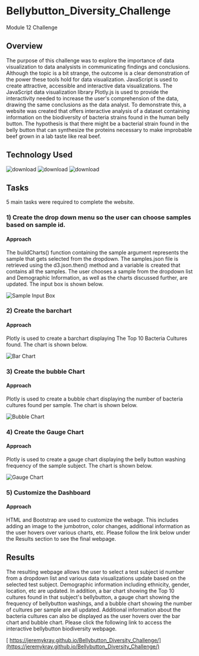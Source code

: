 # Bellybutton_Diversity_Challenge
Module 12 Challenge
## Overview
The purpose of this challenge was to explore the importance of data visualization to data analysists in communicating findings and conclusions. Although the topic is a bit strange, the outcome is a clear demonstration of the power these tools hold for data visualization. JavaScript is used to create attractive, accessible and interactive data visualizations. The JavaScript data visualization library Plotly.js is used to provide the interactivity needed to increase the user's comprehension of the data, drawing the same conclusions as the data analyst. To demonstrate this, a website was created that offers interactive analysis of a dataset containing information on the biodiversity of bacteria strains found in the human belly button. The hypothesis is that there might be a bacterial strain found in the belly button that can synthesize the proteins necessary to make improbable beef grown in a lab taste like real beef.  

## Technology Used

![download](https://user-images.githubusercontent.com/98500639/185666138-c4f0147e-ff29-45dd-aa57-bab9680d6f87.jpg)
![download](https://user-images.githubusercontent.com/98500639/185666192-e8458a1f-6a7f-4136-bb25-793d9735f432.jpg)
![download](https://user-images.githubusercontent.com/98500639/185666212-cb455389-a605-4a3f-b05b-44e676aa3489.png)

## Tasks

5 main tasks were required to complete the website.

### 1) Create the drop down menu so the user can choose samples based on sample id. 
#### Approach
The buildCharts() function containing the sample argument represents the sample that gets selected from the dropdown. The samples.json file is retrieved using the  d3.json.then() method and a variable is created that contains all the samples. The user chooses a sample from the dropdown list and Demographic Information, as well as the charts discussed further, are updated. The input box is shown below.

  ![Sample Input Box](https://github.com/JeremyKRay/Bellybutton_Diversity_Challenge/blob/59b581214c9d9c87b7bb76547b94d0be445220db/Sample%20Input%20Box.png)
  
### 2) Create the barchart
#### Approach
Plotly is used to create a barchart displaying The Top 10 Bacteria Cultures found. The chart is shown below.

![Bar Chart](https://github.com/JeremyKRay/Bellybutton_Diversity_Challenge/blob/59b581214c9d9c87b7bb76547b94d0be445220db/Bar%20Chart.png)
  
### 3) Create the bubble Chart
#### Approach
Plotly is used to create a bubble chart displaying the number of bacteria cultures found per sample. The chart is shown below.

![Bubble Chart](https://github.com/JeremyKRay/Bellybutton_Diversity_Challenge/blob/59b581214c9d9c87b7bb76547b94d0be445220db/Bubble%20Chart.png)
  
### 4) Create the Gauge Chart
#### Approach
Plotly is used to create a gauge chart displaying the belly button washing frequency of the sample subject. The chart is shown below.

![Gauge Chart](https://github.com/JeremyKRay/Bellybutton_Diversity_Challenge/blob/59b581214c9d9c87b7bb76547b94d0be445220db/Gauge%20Chart.png)
  
### 5) Customize the Dashboard
#### Approach
HTML and Bootstrap are used to customize the webage. This includes adding an image to the jumbotron, color changes, additional information as the user hovers over various charts, etc. Please follow the link below under the Results section to see the final webpage.

## Results
The resulting webpage allows the user to select a test subject id number from a dropdown list and various data visualizations update based on the selected test subject. Demographic information including ethnicity, gender, location, etc are updated. In addition, a bar chart showing the Top 10 cultures found in that subject's bellybutton, a gauge chart showing the frequency of bellybutton washings, and a bubble chart showing the number of cultures per sample are all updated. Additional information about the bacteria cultures can also be displayed as the user hovers over the bar chart and bubble chart. 
Please click the following link to access the interactive bellybutton biodiversity webpage. 

[ https://jeremykray.github.io/Bellybutton_Diversity_Challenge/](https://jeremykray.github.io/Bellybutton_Diversity_Challenge/)
